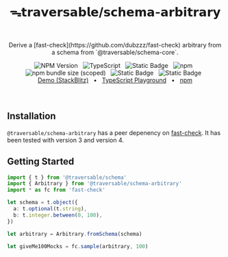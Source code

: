 <br>
<h1 align="center">ᯓ𝘁𝗿𝗮𝘃𝗲𝗿𝘀𝗮𝗯𝗹𝗲/𝘀𝗰𝗵𝗲𝗺𝗮-𝗮𝗿𝗯𝗶𝘁𝗿𝗮𝗿𝘆</h1>
<br>

<p align="center">
  Derive a [fast-check](https://github.com/dubzzz/fast-check) arbitrary from a schema from `@traversable/schema-core`.
</p>

<div align="center">
  <img alt="NPM Version" src="https://img.shields.io/npm/v/%40traversable%2Fschema-arbitrary?style=flat-square&logo=npm&label=npm&color=blue">
  &nbsp;
  <img alt="TypeScript" src="https://img.shields.io/badge/TypeScript-5.5%2B-blue?style=flat-square&logo=TypeScript&logoColor=4a9cf6">
  &nbsp;
  <img alt="Static Badge" src="https://img.shields.io/badge/license-MIT-a094a2?style=flat-square">
  &nbsp;
  <img alt="npm" src="https://img.shields.io/npm/dt/@traversable/schema-arbitrary?style=flat-square">
  &nbsp;
</div>

<div align="center">
  <img alt="npm bundle size (scoped)" src="https://img.shields.io/bundlephobia/minzip/%40traversable/schema-arbitrary?style=flat-square&label=size">
  &nbsp;
  <img alt="Static Badge" src="https://img.shields.io/badge/ESM-supported-2d9574?style=flat-square&logo=JavaScript">
  &nbsp;
  <img alt="Static Badge" src="https://img.shields.io/badge/CJS-supported-2d9574?style=flat-square&logo=Node.JS">
  &nbsp;
</div>

<div align="center">
  <a href="https://stackblitz.com/edit/traversable?file=src%2Fsandbox.tsx" target="_blank">Demo (StackBlitz)</a>
  <span>&nbsp;&nbsp;•&nbsp;&nbsp;</span>
  <a href="https://tsplay.dev/w2y29W" target="_blank">TypeScript Playground</a>
  <span>&nbsp;&nbsp;•&nbsp;&nbsp;</span>
  <a href="https://www.npmjs.com/package/@traversable/schema-arbitrary" target="_blank">npm</a>
  <br>
</div>
<br>
<br>

## Installation

`@traversable/schema-arbitrary` has a peer depenency on [fast-check](https://github.com/dubzzz/fast-check). It has
been tested with version 3 and version 4.

## Getting Started

```typescript
import { t } from '@traversable/schema'
import { Arbitrary } from '@traversable/schema-arbitrary'
import * as fc from 'fast-check'

let schema = t.object({
  a: t.optional(t.string),
  b: t.integer.between(0, 100),
})

let arbitrary = Arbitrary.fromSchema(schema)

let giveMe100Mocks = fc.sample(arbitrary, 100)
```
